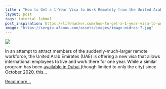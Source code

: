 ```yaml
---
title : "How to Get a 1-Year Visa to Work Remotely from the United Arab Emirates"
layout: post
tags: tutorial labnol
post_inspiration: https://lifehacker.com/how-to-get-a-1-year-visa-to-work-remotely-from-the-unit-1846610980
image: "https://sergio.afanou.com/assets/images/image-midres-7.jpg"
---
```


<img src="https://i.kinja-img.com/gawker-media/image/upload/s--G6xw3WYv--/c_fit,fl_progressive,q_80,w_636/rmwiu7jlwgnvaaqnmwpy.jpg" /><p>In an attempt to attract members of the suddenly-much-larger remote workforce, the United Arab Emirates (UAE) is offering a new visa that allows international employees to live and work there for one year. While a similar program has been <a href="https://www.visitdubai.com/en/business-in-dubai/dubai-for-business/work-remotely-from-dubai-b" target="_blank" rel="noopener noreferrer">available in Dubai </a>(though limited to only the city) since October 2020, this…</p><p><a href="https://lifehacker.com/how-to-get-a-1-year-visa-to-work-remotely-from-the-unit-1846610980">Read more...</a></p>